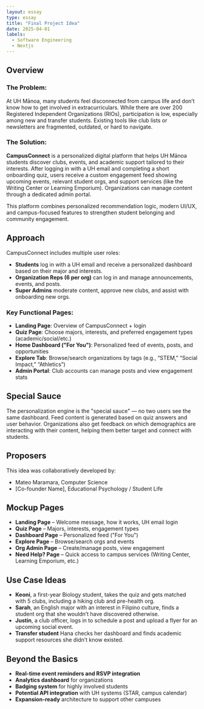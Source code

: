 ```yaml
---
layout: essay
type: essay
title: "Final Project Idea"
date: 2025-04-01
labels:
  - Software Engineering
  - Nextjs
---
```


## Overview

### The Problem:
At UH Mānoa, many students feel disconnected from campus life and don’t know how to get involved in extracurriculars. While there are over 200 Registered Independent Organizations (RIOs), participation is low, especially among new and transfer students. Existing tools like club lists or newsletters are fragmented, outdated, or hard to navigate.

### The Solution:
**CampusConnect** is a personalized digital platform that helps UH Mānoa students discover clubs, events, and academic support tailored to their interests. After logging in with a UH email and completing a short onboarding quiz, users receive a custom engagement feed showing upcoming events, relevant student orgs, and support services (like the Writing Center or Learning Emporium). Organizations can manage content through a dedicated admin portal.

This platform combines personalized recommendation logic, modern UI/UX, and campus-focused features to strengthen student belonging and community engagement.

## Approach

CampusConnect includes multiple user roles:
- **Students** log in with a UH email and receive a personalized dashboard based on their major and interests.
- **Organization Reps (6 per org)** can log in and manage announcements, events, and posts.
- **Super Admins** moderate content, approve new clubs, and assist with onboarding new orgs.

### Key Functional Pages:
- **Landing Page**: Overview of CampusConnect + login
- **Quiz Page**: Choose majors, interests, and preferred engagement types (academic/social/etc.)
- **Home Dashboard ("For You")**: Personalized feed of events, posts, and opportunities
- **Explore Tab**: Browse/search organizations by tags (e.g., “STEM,” “Social Impact,” “Athletics”)
- **Admin Portal**: Club accounts can manage posts and view engagement stats

## Special Sauce
The personalization engine is the "special sauce" — no two users see the same dashboard. Feed content is generated based on quiz answers and user behavior. Organizations also get feedback on which demographics are interacting with their content, helping them better target and connect with students.

## Proposers
This idea was collaboratively developed by:
- Mateo Maramara, Computer Science
- [Co-founder Name], Educational Psychology / Student Life

## Mockup Pages
- **Landing Page** – Welcome message, how it works, UH email login
- **Quiz Page** – Majors, interests, engagement types
- **Dashboard Page** – Personalized feed ("For You")
- **Explore Page** – Browse/search orgs and events
- **Org Admin Page** – Create/manage posts, view engagement
- **Need Help? Page** – Quick access to campus services (Writing Center, Learning Emporium, etc.)

## Use Case Ideas
- **Keoni**, a first-year Biology student, takes the quiz and gets matched with 5 clubs, including a hiking club and pre-health org.
- **Sarah**, an English major with an interest in Filipino culture, finds a student org that she wouldn’t have discovered otherwise.
- **Justin**, a club officer, logs in to schedule a post and upload a flyer for an upcoming social event.
- **Transfer student** Hana checks her dashboard and finds academic support resources she didn’t know existed.

## Beyond the Basics
- **Real-time event reminders and RSVP integration**
- **Analytics dashboard** for organizations
- **Badging system** for highly involved students
- **Potential API integration** with UH systems (STAR, campus calendar)
- **Expansion-ready** architecture to support other campuses

